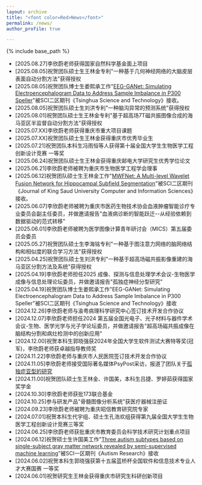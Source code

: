 ```yaml
---
layout: archive
title: "<font color=Red>News</font>"
permalink: /news/
author_profile: true

---
```


{% include base_path %}

- [2025.08.27]李欣蔚老师获得国家自然科学基金面上项目
- [2025.08.05]祝贺团队硕士生王林金专利"一种基于几何神经网络的大脑皮层表面自动分割方法"获得授权
- [2025.08.05]祝贺团队博士生娄熙承工作"[EEG-GANet: Simulating Electroencephalogram Data to Address Sample Imbalance in P300 Speller](https://www.sciopen.com/article/10.26599/TST.2025.9010083)"被SCI二区期刊《Tsinghua Science and Technology》接收。
- [2025.08.05]祝贺团队硕士生刘洪专利"一种脑沟异常的预测系统"获得授权
- [2025.08.01]祝贺团队硕士生王林金专利"基于超高场7T磁共振图像合成的海马亚区半监督自动分割方法"获得授权
- [2025.07.XX]李欣蔚老师获得重庆市重大项目课题
- [2025.07.XX]祝贺团队硕士生王林金获得重庆市优秀毕业生
- [2025.07.21]祝贺团队本科生冯雨恒等人获得第十届全国大学生生物医学工程创新设计竞赛 一等奖
- [2025.06.24]祝贺团队硕士生王林金获得重庆邮电大学研究生优秀学位论文
- [2025.06.21]李欣蔚老师被聘为重庆市生物医学工程学会理事
- [2025.06.12]祝贺团队硕士生王林金工作"[MWFNet: A Multi-level Wavelet Fusion Network for Hippocampal Subfield Segmentation](https://link.springer.com/article/10.1007/s44443-025-00109-z)"被SCI二区期刊《Journal of King Saud University Computer and Information Sciences》接收。
- [2025.06.07]李欣蔚老师被聘为重庆市医药生物技术协会血液肿瘤智能诊疗专业委员会副主任委员，并做邀请报告"血液病诊断的智能跃迁--从经验依赖到数据驱动的范式转移"
- [2025.06.01]李欣蔚老师被聘为医学图像计算青年研讨会（MICS）第五届委员会委员
- [2025.05.27]祝贺团队硕士生李海铭专利"一种基于图注意力网络的脑网络结构和相似度的联合学习方法"获得授权
- [2025.04.25]祝贺团队硕士生刘洪专利"一种基于超高场磁共振影像重建的海马亚区分割方法及系统"获得授权
- [2025.04.19]李欣蔚老师担任2025 成像、探测与信息处理学术会议-生物医学成像与信息处理论坛委员，并做邀请报告"孤独症神经分型研究"
- [2025.04.19]祝贺团队博士生娄熙承工作"EEG-GANet: Simulating Electroencephalogram Data to Address Sample Imbalance in P300 Speller"被SCI二区期刊《Tsinghua Science and Technology》接收
- [2024.12.26]李欣蔚老师与渝粤病理科学研究中心签订技术开发合作协议
- [2024.12.07]李欣蔚老师担任2024 第五届全国光电子、光子材料与器件学术会议-生物、医学光学与光子学论坛委员，并做邀请报告"超高场磁共振成像在脑结构分割和病灶检测中的创新应用"
- [2024.12.00]祝贺本科生郭晓强获2024年全国大学生软件测试大赛特等奖(冠军)，李欣蔚老师获卓越指导教师奖
- [2024.11.22]李欣蔚老师与重庆市人民医院签订技术开发合作协议
- [2024.11.05]李欣蔚老师接受国际著名媒体PsyPost采访，报道了团队关于[孤独症亚型的研究](https://www.psypost.org/machine-learning-algorithm-identifies-three-unique-autism-subtypes-in-males/)
- [2024.11.00]祝贺团队硕士生王林金、许国美，本科生吕捷、罗婷茹获得国家奖学金
- [2024.10.30]李欣蔚老师获批173联合基金
- [2024.10.25]参与研发产品"骨髓图像分析系统"获医疗器械注册证
- [2024.09.23]李欣蔚老师被聘为重庆昭信教育研究院专家
- [2024.07.01]祝贺本科生代宇组、硕士生孔浩欢组获得第九届全国大学生生物医学工程创新设计竞赛三等奖
- [2024.06.25]李欣蔚老师获批重庆市教育委员会科学技术研究计划重点项目
- [2024.06.12]祝贺硕士生许国美工作"[Three autism subtypes based on single-subject gray matter network revealed by semi-supervised machine learning](https://onlinelibrary.wiley.com/doi/10.1002/aur.3183)”被SCI一区期刊《Autism Research》接收
- [2024.06.02]祝贺本科生郭晓强获第十五届蓝桥杯全国软件和信息技术专业人才大赛国赛 一等奖
- [2024.06.01]祝贺研究生王林金获得重庆市研究生科研创新项目

